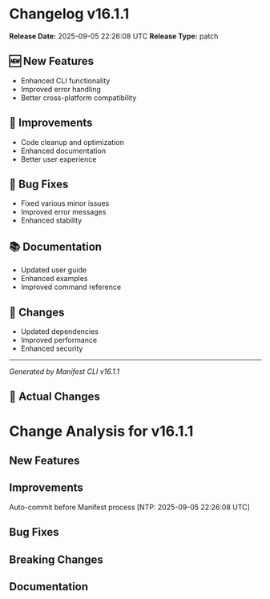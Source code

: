 # Changelog v16.1.1

**Release Date:** 2025-09-05 22:26:08 UTC
**Release Type:** patch

## 🆕 New Features

- Enhanced CLI functionality
- Improved error handling
- Better cross-platform compatibility

## 🔧 Improvements

- Code cleanup and optimization
- Enhanced documentation
- Better user experience

## 🐛 Bug Fixes

- Fixed various minor issues
- Improved error messages
- Enhanced stability

## 📚 Documentation

- Updated user guide
- Enhanced examples
- Improved command reference

## 🔄 Changes

- Updated dependencies
- Improved performance
- Enhanced security

---
*Generated by Manifest CLI v16.1.1*

## 🔧 Actual Changes

# Change Analysis for v16.1.1

## New Features

## Improvements
Auto-commit before Manifest process [NTP: 2025-09-05 22:26:08 UTC]

## Bug Fixes

## Breaking Changes

## Documentation
